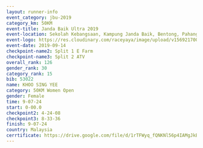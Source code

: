 ```yaml
---
layout: runner-info 
event_category: jbu-2019 
category_km: 50KM 
event-title: Janda Baik Ultra 2019
event-location: Sekolah Kebangsaan, Kampung Janda Baik, Bentong, Pahang, Malaysia 
event-logo: https://res.cloudinary.com/raceyaya/image/upload/v1569217009/logo/janda-baik_vch1pc.jpg 
event-date: 2019-09-14 
checkpoint-name2: Split 1 E Farm 
checkpoint-name3: Split 2 ATV 
overall_rank: 126
gender_rank: 30
category_rank: 15
bib: 53022
name: KHOO SING YEE
category: 50KM Women Open
gender: Female
time: 9-07-24
start: 0-00.0
checkpoint2: 4-24-08
checkpoint3: 8-33-36
finish: 9-07-24
country: Malaysia
cerrtificate: https://drive.google.com/file/d/1rTFWyq_fQNKNl56p4IAMgJkByeAHwB7p/view?usp=sharing
---
```

